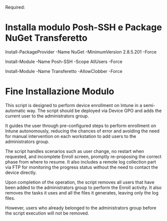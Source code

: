 Required:
# Installa modulo Posh-SSH e Package NuGet Transferetto
Install-PackageProvider -Name NuGet -MinimumVersion 2.8.5.201 -Force

Install-Module -Name Posh-SSH -Scope AllUsers -Force

Install-Module -Name Transferetto -AllowClobber -Force

# Fine Installazione Modulo 


This script is designed to perform device enrollment on Intune in a semi-automatic way. 
The script should be deployed via Device GPO and adds the current user to the administrators group. 

It guides the user through pre-configured steps to perform enrollment on Intune autonomously, reducing the chances of error and avoiding the need for manual intervention on each workstation to add users to the administrators group.

The script handles scenarios such as user change, no restart when requested, and incomplete Enroll screen, promptly re-proposing the correct phase from where to resume. It also includes a remote log collection part via FTP for monitoring the progress status without the need to contact the device directly.

Upon completion of the operation, the script removes all users that have been added to the administrators group to perform the Enroll activity. It also removes the tasks it uses and all the files it generates, leaving only the log files. 

However, users who already belonged to the administrators group before the script execution will not be removed.
